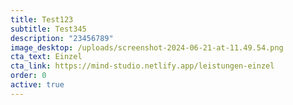```yaml
---
title: Test123
subtitle: Test345
description: "23456789"
image_desktop: /uploads/screenshot-2024-06-21-at-11.49.54.png
cta_text: Einzel
cta_link: https://mind-studio.netlify.app/leistungen-einzel
order: 0
active: true
---
```

